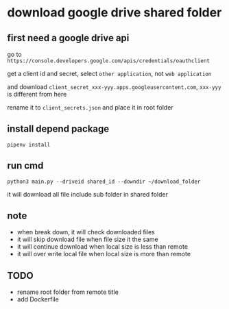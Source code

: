 # download google drive shared folder

## first need a google drive api

go to `https://console.developers.google.com/apis/credentials/oauthclient`

get a client id and secret, select `other application`, not `web application`

and download `client_secret_xxx-yyy.apps.googleusercontent.com`, `xxx-yyy` is different from here

rename it to `client_secrets.json` and place it in root folder

## install depend package

`pipenv install`

## run cmd

`python3 main.py --driveid shared_id --downdir ~/download_folder`

it will download all file include sub folder in shared folder

## note

* when break down, it will check downloaded files
* it will skip download file when file size it the same
* it will continue download when local size is less than remote
* it will over write local file when local size is more than remote


## TODO

* rename root folder from remote title
* add Dockerfile
